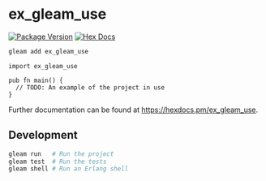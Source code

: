 # ex_gleam_use

[![Package Version](https://img.shields.io/hexpm/v/ex_gleam_use)](https://hex.pm/packages/ex_gleam_use)
[![Hex Docs](https://img.shields.io/badge/hex-docs-ffaff3)](https://hexdocs.pm/ex_gleam_use/)

```sh
gleam add ex_gleam_use
```
```gleam
import ex_gleam_use

pub fn main() {
  // TODO: An example of the project in use
}
```

Further documentation can be found at <https://hexdocs.pm/ex_gleam_use>.

## Development

```sh
gleam run   # Run the project
gleam test  # Run the tests
gleam shell # Run an Erlang shell
```
